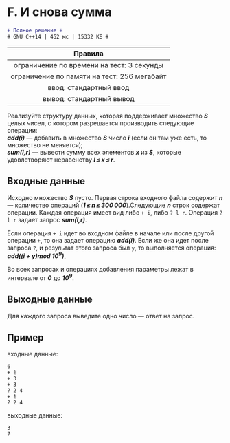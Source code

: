 # F. И снова сумма

```diff
+ Полное решение +
# GNU C++14 | 452 мс | 15332 КБ #
```

| Правила                                     	|
|:---------------------------------------------:|
| ограничение по времени на тест: 3 секунды     |
| ограничение по памяти на тест: 256 мегабайт   |
| ввод: стандартный ввод                        |
| вывод: стандартный вывод                      |

Реализуйте структуру данных, которая поддерживает множество ***S*** целых чисел, с котором разрешается производить следующие операции:\
***add(i)*** — добавить в множество ***S*** число ***i*** (если он там уже есть, то множество не меняется);\
***sum(l,r)*** — вывести сумму всех элементов ***x*** из ***S***, которые удовлетворяют неравенству ***l ≤ x ≤ r***.

## Входные данные
Исходно множество ***S*** пусто. Первая строка входного файла содержит ***n*** — количество операций (***1 ≤ n ≤ 300 000***).Следующие ***n*** строк содержат операции. Каждая операция имеет вид либо `+ i`, либо `? l r`. Операция `? l r` задает запрос ***sum(l,r)***.

Если операция `+ i` идет во входном файле в начале или после другой операции `+`, то она задает операцию ***add(i)***. Если же она идет после запроса `?`, и результат этого запроса был `y`, то выполняется операция:\
***add((i + y)mod 10<sup>9</sup>)***.

Во всех запросах и операциях добавления параметры лежат в интервале от ***0*** до ***10<sup>9</sup>***.

## Выходные данные
Для каждого запроса выведите одно число — ответ на запрос.

## Пример
входные данные:
```
6
+ 1
+ 3
+ 3
? 2 4
+ 1
? 2 4
```
выходные данные:
```
3
7
```
